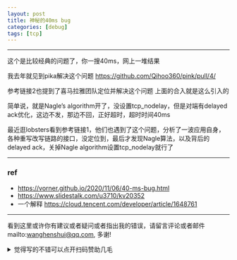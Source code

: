 ```yaml
---
layout: post
title: 神秘的40ms bug
categories: [debug]
tags: [tcp]
---
```



---

 这个是比较经典的问题了，你一搜40ms，网上一堆结果

我去年就见到pika解决这个问题 https://github.com/Qihoo360/pink/pull/4/

参考链接2也提到了喜马拉雅团队定位并解决这个问题 上面的合入就是这么引入的

简单说，就是Nagle’s algorithm开了，没设置tcp_nodelay，但是对端有delayed ack优化，这边不发，那边不回，正好超时，超时时间40ms

最近逛lobsters看到参考链接1，他们也遇到了这个问题，分析了一波应用自身，各种重写改写链路的接口，没定位到，最后才发现Nagle算法，以及背后的delayed ack，关掉Nagle algorithm设置tcp_nodelay就行了



---

### ref

- https://vorner.github.io/2020/11/06/40-ms-bug.html
- https://www.slidestalk.com/u3710/kv20352
- 一个解释 https://cloud.tencent.com/developer/article/1648761


---

看到这里或许你有建议或者疑问或者指出我的错误，请留言评论或者邮件mailto:wanghenshui@qq.com, 多谢! 
<details>
<summary>觉得写的不错可以点开扫码赞助几毛</summary>
<img src="https://wanghenshui.github.io/assets/wepay.png" alt="微信转账">
</details>
